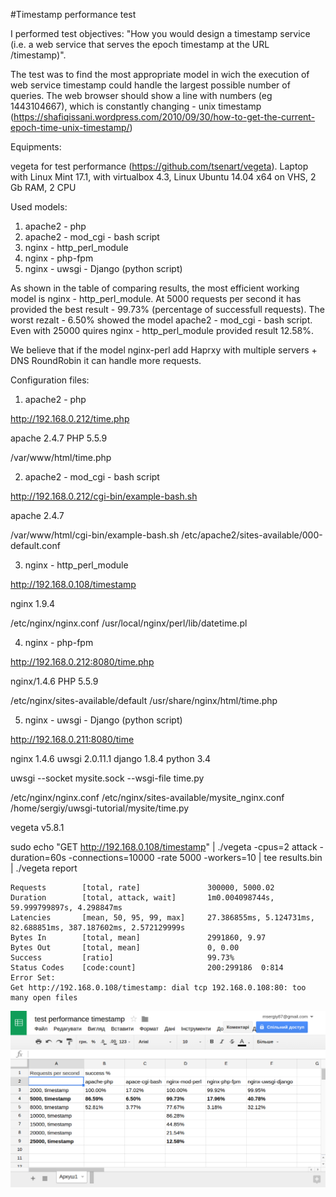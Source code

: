 #Timestamp performance test  

I performed test objectives:
"How you would design a timestamp service (i.e. a web service that serves the epoch timestamp at the URL /timestamp)".

The test was to find the most appropriate model in wich the execution of web service timestamp could handle the largest possible number of queries. The web browser should show a line with numbers (eg 1443104667), which is constantly changing - unix timestamp (https://shafiqissani.wordpress.com/2010/09/30/how-to-get-the-current-epoch-time-unix-timestamp/)

Equipments:

vegetа for test performance (https://github.com/tsenart/vegeta).
Laptop with Linux Mint 17.1, with virtualbox 4.3, Linux Ubuntu 14.04 x64 on VHS, 2 Gb RAM, 2 CPU

Used models:

1. apache2 - php
2. apache2 - mod_cgi - bash script
3. nginx - http_perl_module
4. nginx - php-fpm
5. nginx - uwsgi - Django (python script)


As shown in the table of comparing results, the most efficient working model is nginx - http_perl_module. At 5000 requests per second it has provided the best result - 99.73% (percentage of successfull requests). The worst rezalt - 6.50% showed the model apache2 - mod_cgi - bash script. Even with 25000 quires nginx - http_perl_module provided result 12.58%.

We believe that if the model nginx-perl add Haprxy with multiple servers + DNS RoundRobin it can handle more requests.



Configuration files:



1. apache2 - php

http://192.168.0.212/time.php

apache 2.4.7
PHP 5.5.9

/var/www/html/time.php



2. apache2 - mod_cgi - bash script

http://192.168.0.212/cgi-bin/example-bash.sh

apache 2.4.7

/var/www/html/cgi-bin/example-bash.sh
/etc/apache2/sites-available/000-default.conf



3. nginx - http_perl_module

http://192.168.0.108/timestamp

nginx 1.9.4

/etc/nginx/nginx.conf
/usr/local/nginx/perl/lib/datetime.pl



4. nginx - php-fpm

http://192.168.0.212:8080/time.php

nginx/1.4.6
PHP 5.5.9

/etc/nginx/sites-available/default
/usr/share/nginx/html/time.php



5. nginx - uwsgi - Django (python script)

http://192.168.0.211:8080/time

nginx 1.4.6
uwsgi 2.0.11.1
django 1.8.4
python 3.4

uwsgi --socket mysite.sock --wsgi-file time.py

/etc/nginx/nginx.conf
/etc/nginx/sites-available/mysite_nginx.conf
/home/sergiy/uwsgi-tutorial/mysite/time.py



vegeta v5.8.1

sudo echo "GET http://192.168.0.108/timestamp" | ./vegeta -cpus=2 attack -duration=60s -connections=10000 -rate    5000 -workers=10 | tee results.bin | ./vegeta report

    Requests    	[total, rate]		    	300000, 5000.02
    Duration	    [total, attack, wait]		1m0.004098744s, 59.999799897s, 4.298847ms
    Latencies	    [mean, 50, 95, 99, max]		27.386855ms, 5.124731ms, 82.688851ms, 387.187602ms, 2.572129999s
    Bytes In    	[total, mean]		    	2991860, 9.97
    Bytes Out   	[total, mean]		    	0, 0.00
    Success	    	[ratio]			        	99.73%
    Status Codes	[code:count]	    		200:299186  0:814  
    Error Set:
    Get http://192.168.0.108/timestamp: dial tcp 192.168.0.108:80: too many open files
    
![test performance timestamp](https://github.com/msergiy87/timestamp/blob/master/screenshot2.png)
